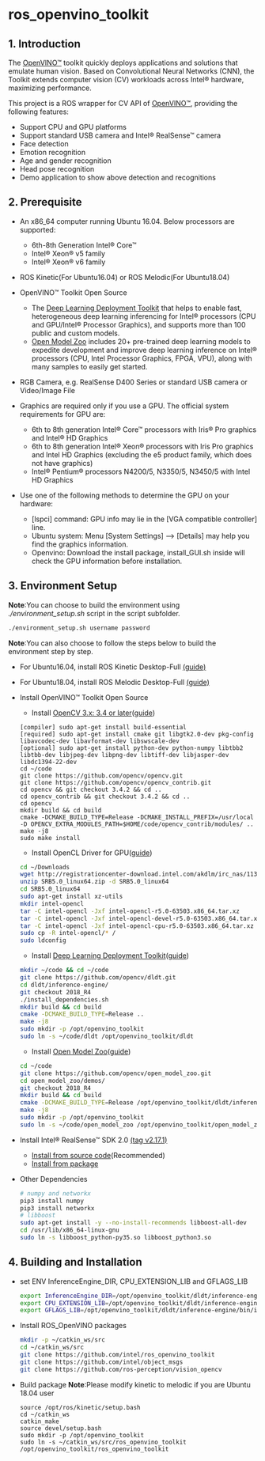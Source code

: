# ros_openvino_toolkit

## 1. Introduction
The [OpenVINO™](https://software.intel.com/en-us/openvino-toolkit) toolkit quickly deploys applications and solutions that emulate human vision. Based on Convolutional Neural Networks (CNN), the Toolkit extends computer vision (CV) workloads across Intel® hardware, maximizing performance.

This project is a ROS wrapper for CV API of [OpenVINO™](https://software.intel.com/en-us/openvino-toolkit), providing the following features:
* Support CPU and GPU platforms
* Support standard USB camera and Intel® RealSense™ camera
* Face detection
* Emotion recognition
* Age and gender recognition
* Head pose recognition
* Demo application to show above detection and recognitions

## 2. Prerequisite
- An x86_64 computer running Ubuntu 16.04. Below processors are supported:
	* 6th-8th Generation Intel® Core™
	* Intel® Xeon® v5 family
	* Intel®  Xeon® v6 family
- ROS Kinetic(For Ubuntu16.04) or ROS Melodic(For Ubuntu18.04)

- OpenVINO™ Toolkit Open Source
  	* The [Deep Learning Deployment Toolkit](https://github.com/opencv/dldt) that helps to enable fast, heterogeneous deep learning inferencing for Intel® processors (CPU and GPU/Intel® Processor Graphics), and supports more than 100 public and custom models.
	* [Open Model Zoo](https://github.com/opencv/open_model_zoo) includes 20+ pre-trained deep learning models to expedite development and improve deep learning inference on Intel® processors (CPU, Intel Processor Graphics, FPGA, VPU), along with many samples to easily get started.
- RGB Camera, e.g. RealSense D400 Series or standard USB camera or Video/Image File

- Graphics are required only if you use a GPU. The official system requirements for GPU are:
	* 6th to 8th generation Intel® Core™ processors with Iris® Pro graphics and Intel® HD Graphics
	* 6th to 8th generation Intel® Xeon® processors with Iris Pro graphics and Intel HD Graphics (excluding the e5 product family, which does not have graphics)
	* Intel® Pentium® processors N4200/5, N3350/5, N3450/5 with Intel HD Graphics

- Use one of the following methods to determine the GPU on your hardware:
	* [lspci] command: GPU info may lie in the [VGA compatible controller] line.
	* Ubuntu system: Menu [System Settings] --> [Details] may help you find the graphics information.
	* Openvino: Download the install package, install_GUI.sh inside will check the GPU information before installation.

## 3. Environment Setup
**Note**:You can choose to build the environment using *./environment_setup.sh* script in the script subfolder.
```bash
./environment_setup.sh username password
```
**Note**:You can also choose to follow the steps below to build the environment step by step.
- For Ubuntu16.04, install ROS Kinetic Desktop-Full [(guide)](http://wiki.ros.org/kinetic/Installation/Ubuntu)
- For Ubuntu18.04, install ROS Melodic Desktop-Full [(guide)](http://wiki.ros.org/melodic/Installation/Ubuntu)
- Install OpenVINO™ Toolkit Open Source
	* Install [OpenCV 3.x: 3.4 or later](https://docs.opencv.org/master/d9/df8/tutorial_root.html)([guide](https://docs.opencv.org/master/d7/d9f/tutorial_linux_install.html))
	```
	[compiler] sudo apt-get install build-essential
	[required] sudo apt-get install cmake git libgtk2.0-dev pkg-config libavcodec-dev libavformat-dev libswscale-dev
	[optional] sudo apt-get install python-dev python-numpy libtbb2 libtbb-dev libjpeg-dev libpng-dev libtiff-dev libjasper-dev libdc1394-22-dev
	cd ~/code
	git clone https://github.com/opencv/opencv.git
	git clone https://github.com/opencv/opencv_contrib.git
	cd opencv && git checkout 3.4.2 && cd ..
	cd opencv_contrib && git checkout 3.4.2 && cd ..
	cd opencv
	mkdir build && cd build
	cmake -DCMAKE_BUILD_TYPE=Release -DCMAKE_INSTALL_PREFIX=/usr/local -D OPENCV_EXTRA_MODULES_PATH=$HOME/code/opencv_contrib/modules/ ..
	make -j8
	sudo make install
	```

	* Install OpenCL Driver for GPU([guide](http://registrationcenter-download.intel.com/akdlm/irc_nas/11396/intel-opencl-4.1-installation.pdf))<br>
	```bash
	cd ~/Downloads
	wget http://registrationcenter-download.intel.com/akdlm/irc_nas/11396/SRB5.0_linux64.zip
	unzip SRB5.0_linux64.zip -d SRB5.0_linux64
	cd SRB5.0_linux64
	sudo apt-get install xz-utils
	mkdir intel-opencl
	tar -C intel-opencl -Jxf intel-opencl-r5.0-63503.x86_64.tar.xz
	tar -C intel-opencl -Jxf intel-opencl-devel-r5.0-63503.x86_64.tar.xz
	tar -C intel-opencl -Jxf intel-opencl-cpu-r5.0-63503.x86_64.tar.xz
	sudo cp -R intel-opencl/* /
	sudo ldconfig
	```
	* Install [Deep Learning Deployment Toolkit](https://github.com/opencv/dldt)([guide](https://github.com/opencv/dldt/tree/2018/inference-engine))<br>
	```bash
	mkdir ~/code && cd ~/code
	git clone https://github.com/opencv/dldt.git
	cd dldt/inference-engine/
	git checkout 2018_R4
	./install_dependencies.sh
	mkdir build && cd build
	cmake -DCMAKE_BUILD_TYPE=Release ..
	make -j8
	sudo mkdir -p /opt/openvino_toolkit
	sudo ln -s ~/code/dldt /opt/openvino_toolkit/dldt
	```
	* Install [Open Model Zoo](https://github.com/opencv/open_model_zoo)([guide](https://github.com/opencv/open_model_zoo/tree/2018/demos))<br>
	```bash
	cd ~/code
	git clone https://github.com/opencv/open_model_zoo.git
	cd open_model_zoo/demos/
	git checkout 2018_R4
	mkdir build && cd build
	cmake -DCMAKE_BUILD_TYPE=Release /opt/openvino_toolkit/dldt/inference-engine
	make -j8
	sudo mkdir -p /opt/openvino_toolkit
	sudo ln -s ~/code/open_model_zoo /opt/openvino_toolkit/open_model_zoo
	```

- Install Intel® RealSense™ SDK 2.0 [(tag v2.17.1)](https://github.com/IntelRealSense/librealsense/tree/v2.17.1)<br>
	* [Install from source code](https://github.com/IntelRealSense/librealsense/blob/v2.17.1/doc/installation.md)(Recommended)<br>
	* [Install from package](https://github.com/IntelRealSense/librealsense/blob/v2.17.1/doc/distribution_linux.md)<br>

- Other Dependencies
	```bash
	# numpy and networkx
	pip3 install numpy
	pip3 install networkx
	# libboost
	sudo apt-get install -y --no-install-recommends libboost-all-dev
	cd /usr/lib/x86_64-linux-gnu
	sudo ln -s libboost_python-py35.so libboost_python3.so
	```

## 4. Building and Installation

* set ENV InferenceEngine_DIR, CPU_EXTENSION_LIB and GFLAGS_LIB
	```bash
	export InferenceEngine_DIR=/opt/openvino_toolkit/dldt/inference-engine/build/
	export CPU_EXTENSION_LIB=/opt/openvino_toolkit/dldt/inference-engine/bin/intel64/Release/lib/libcpu_extension.so
	export GFLAGS_LIB=/opt/openvino_toolkit/dldt/inference-engine/bin/intel64/Release/lib/libgflags_nothreads.a
	```
* Install ROS_OpenVINO packages
	```bash
	mkdir -p ~/catkin_ws/src
	cd ~/catkin_ws/src
	git clone https://github.com/intel/ros_openvino_toolkit
	git clone https://github.com/intel/object_msgs
	git clone https://github.com/ros-perception/vision_opencv
	```

* Build package
	**Note**:Please modify kinetic to melodic if you are Ubuntu 18.04 user 
	```
	source /opt/ros/kinetic/setup.bash
	cd ~/catkin_ws
	catkin_make
	source devel/setup.bash
	sudo mkdir -p /opt/openvino_toolkit
	sudo ln -s ~/catkin_ws/src/ros_openvino_toolkit /opt/openvino_toolkit/ros_openvino_toolkit
	```
